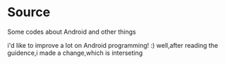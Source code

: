# Source
Some codes about Android and other things

i'd like to improve a lot on Android programming! :)
well,after reading the guidence,i made a change,which is interseting
